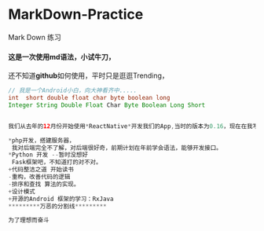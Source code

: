 # MarkDown-Practice
Mark Down 练习
#### 这是一次使用md语法，小试牛刀，
还不知道**github**如何使用，平时只是逛逛Trending，
```Java
// 我是一个Android小白，向大神看齐中.....
int  short double float char byte boolean long
Integer String Double Float Char Byte Boolean Long Short 
```
```Java Script 

我们从去年的12月份开始使用*ReactNative*开发我们的App,当时的版本为0.16，现在在我写下这篇文章时，它的版本已经升级到0.38.开发速度之快令人惊奇，在开发期间我们也遇到了很多的坑，我的人员构成是三个人，两男一女，女的主要负责界面业务逻辑，两个男的一直负责Android，一个负责ios，扶着ios的是大拿的人物。 到今天为止，我们的项目组结构混乱，流程不清晰，需求不完善，这大概就是我们所有小公司小团队的通病吧，在这样的大环境下，我们因该做好我们自己，努力向上，不断完善自己，把近期的学习计划列一下：

*php开发，搭建服务器，
 我对后端完全不了解，对后端很好奇，前期计划在年前学会语法，能够开发接口。
*Python 开发 --暂时没想好
 Fask框架吧，不知道打的对不对。
+代码整洁之道 开始读书
-重构，改善代码的逻辑
-排序和查找 算法的实现。
+设计模式
+开源的Android 框架的学习：RxJava 
*********万恶的分割线*********   

为了理想而奋斗
